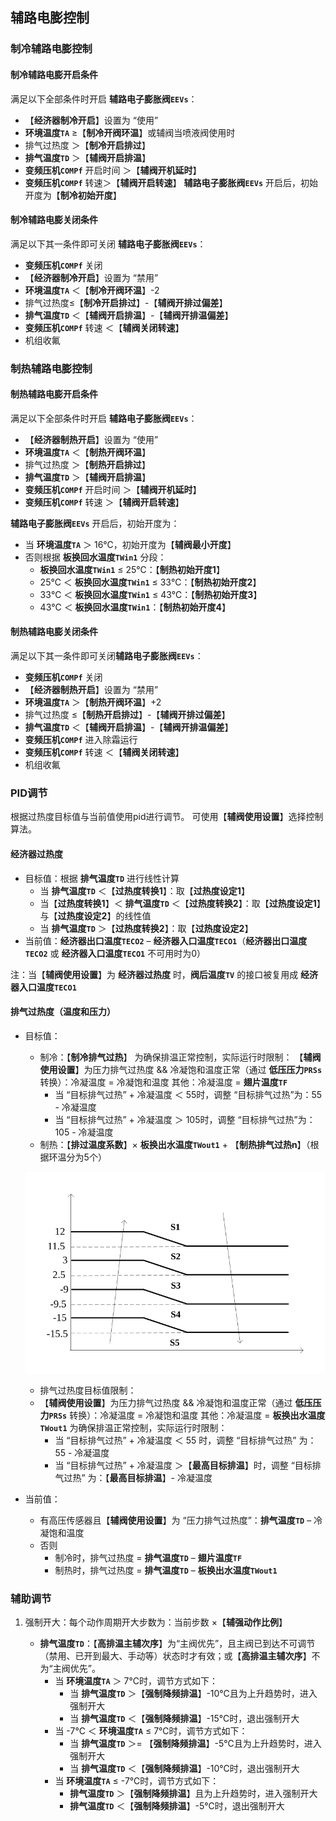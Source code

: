 <!-- 注意事项 -->
<!-- 起始分级标题：##（二级标题） -->

## 辅路电膨控制

### 制冷辅路电膨控制

#### 制冷辅路电膨开启条件

满足以下全部条件时开启 **辅路电子膨胀阀`EEVs`**：

- 【**经济器制冷开启**】设置为 “使用”
- **环境温度`TA`** ≥【**制冷开阀环温**】或辅阀当喷液阀使用时
- 排气过热度 ＞【**制冷开启排过**】
- **排气温度`TD`** ＞【**辅阀开启排温**】
- **变频压机`COMPf`** 开启时间 ＞【**辅阀开机延时**】
- **变频压机`COMPf`** 转速＞【**辅阀开启转速**】
**辅路电子膨胀阀`EEVs`** 开启后，初始开度为【**制冷初始开度**】

#### 制冷辅路电膨关闭条件

满足以下其一条件即可关闭 **辅路电子膨胀阀`EEVs`**：

- **变频压机`COMPf`** 关闭
- 【**经济器制冷开启**】设置为 “禁用”
- **环境温度`TA`** ＜【**制冷开阀环温**】-2
- 排气过热度≤【**制冷开启排过**】-【**辅阀开排过偏差**】
- **排气温度`TD`** ＜【**辅阀开启排温**】-【**辅阀开排温偏差**】
- **变频压机`COMPf`** 转速 ＜【**辅阀关闭转速**】
- 机组收氟

### 制热辅路电膨控制

#### 制热辅路电膨开启条件

满足以下全部条件时开启 **辅路电子膨胀阀`EEVs`**：

- 【**经济器制热开启**】设置为 “使用”
- **环境温度`TA`** ＜【**制热开阀环温**】
- 排气过热度 ＞【**制热开启排过**】
- **排气温度`TD`** ＞【**辅阀开启排温**】
- **变频压机`COMPf`** 开启时间 ＞【**辅阀开机延时**】
- **变频压机`COMPf`** 转速 ＞【**辅阀开启转速**】

**辅路电子膨胀阀`EEVs`** 开启后，初始开度为：

- 当 **环境温度`TA`** ＞ 16℃，初始开度为【**辅阀最小开度**】
- 否则根据 **板换回水温度`TWin1`** 分段：
  - **板换回水温度`TWin1`** ≤ 25℃：【**制热初始开度1**】
  - 25℃ ＜ **板换回水温度`TWin1`** ≤ 33℃：【**制热初始开度2**】
  - 33℃ ＜ **板换回水温度`TWin1`** ≤ 43℃：【**制热初始开度3**】
  - 43℃ ＜ **板换回水温度`TWin1`**：【**制热初始开度4**】

#### 制热辅路电膨关闭条件

满足以下其一条件即可关闭**辅路电子膨胀阀`EEVs`**：

- **变频压机`COMPf`** 关闭
- 【**经济器制热开启**】设置为 “禁用”
- **环境温度`TA`** ＞【**制热开阀环温**】+2
- 排气过热度 ≤【**制热开启排过**】-【**辅阀开排过偏差**】
- **排气温度`TD`** ＜【**辅阀开启排温**】-【**辅阀开排温偏差**】
- **变频压机`COMPf`** 进入除霜运行
- **变频压机`COMPf`** 转速 ＜【**辅阀关闭转速**】
- 机组收氟

### PID调节

根据过热度目标值与当前值使用pid进行调节。
可使用【**辅阀使用设置**】选择控制算法。

#### 经济器过热度

- 目标值：根据 **排气温度`TD`** 进行线性计算
  - 当 **排气温度`TD`** ＜【**过热度转换1**】：取【**过热度设定1**】
  - 当【**过热度转换1**】＜ **排气温度`TD`** ＜【**过热度转换2**】：取【**过热度设定1**】与【**过热度设定2**】的线性值
  - 当 **排气温度`TD`** ＞【**过热度转换2**】：取【**过热度设定2**】
- 当前值：**经济器出口温度`TECO2`** – **经济器入口温度`TECO1`**（**经济器出口温度`TECO2`** 或 **经济器入口温度`TECO1`** 不可用时为0）

注：当【**辅阀使用设置**】为 **经济器过热度** 时，**阀后温度`TV`** 的接口被复用成 **经济器入口温度`TECO1`**

#### 排气过热度（温度和压力）

- 目标值：
  - 制冷：【**制冷排气过热**】
    为确保排温正常控制，实际运行时限制：
    【**辅阀使用设置**】为压力排气过热度 && 冷凝饱和温度正常（通过 **低压压力`PRSs`** 转换）：冷凝温度 = 冷凝饱和温度
     其他：冷凝温度 = **翅片温度`TF`**
    - 当 “目标排气过热” + 冷凝温度  ＜ 55时，调整 “目标排气过热”为：55 - 冷凝温度
    - 当 “目标排气过热” + 冷凝温度  ＞ 105时，调整 “目标排气过热”为：105 - 冷凝温度
  - 制热：【**排过温度系数**】× **板换出水温度`TWout1`** + 【**制热排气过热n**】（根据环温分为5个）

  ![辅路电膨控制-制热排气过热环温分段](.img/辅路电膨控制-制热排气过热环温分段.svg#large)

  - 排气过热度目标值限制：
  - 【**辅阀使用设置**】为压力排气过热度 && 冷凝饱和温度正常（通过 **低压压力`PRSs`** 转换）：冷凝温度 = 冷凝饱和温度
  其他：冷凝温度 = **板换出水温度`TWout1`** 
    为确保排温正常控制，实际运行时限制：
    - 当 “目标排气过热” + 冷凝温度 ＜ 55 时，调整 “目标排气过热” 为：55 - 冷凝温度
    - 当 “目标排气过热” + 冷凝温度 ＞【**最高目标排温**】时，调整 “目标排气过热” 为：【**最高目标排温**】- 冷凝温度
  
- 当前值：
  - 有高压传感器且【**辅阀使用设置**】为 “压力排气过热度”：**排气温度`TD`** – 冷凝饱和温度
  - 否则
    - 制冷时，排气过热度 = **排气温度`TD`** – **翅片温度`TF`**
    - 制热时，排气过热度 = **排气温度`TD`** – **板换出水温度`TWout1`**

### 辅助调节

1. 强制开大：每个动作周期开大步数为：当前步数 ×【**辅强动作比例**】

   - **排气温度`TD`**：【**高排温主辅次序**】为“主阀优先”，且主阀已到达不可调节（禁用、已开到最大、手动等）状态时才有效；或【**高排温主辅次序**】不为“主阀优先”。
     - 当 **环境温度`TA`** ＞ 7℃时，调节方式如下：
       - 当 **排气温度`TD`** ＞【**强制降频排温**】-10℃且为上升趋势时，进入强制开大
       - 当 **排气温度`TD`** ＜【**强制降频排温**】-15℃时，退出强制开大
     - 当 -7℃ ＜ **环境温度`TA`** ≤ 7℃时，调节方式如下：
       - 当 **排气温度`TD`** ＞= 【**强制降频排温**】-5℃且为上升趋势时，进入强制开大
       - 当 **排气温度`TD`** ＜【**强制降频排温**】-10℃时，退出强制开大
     - 当 **环境温度`TA`** ≤ -7℃时，调节方式如下：
       - **排气温度`TD`** ＞【**强制降频排温**】且为上升趋势时，进入强制开大
       - **排气温度`TD`** ＜【**强制降频排温**】-5℃时，退出强制开大
  